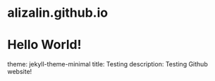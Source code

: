 # alizalin.github.io
# Hello World!
theme: jekyll-theme-minimal
title: Testing
description: Testing Github website!
